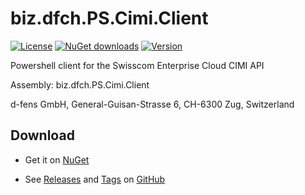 # biz.dfch.PS.Cimi.Client
[![License](https://img.shields.io/badge/license-Apache%20License%202.0-blue.svg)](https://github.com/dfensgmbh/biz.dfch.PS.Cimi.Client/blob/master/LICENSE)
[![NuGet downloads](https://img.shields.io/nuget/dt/biz.dfch.PS.Cimi.Client.svg)](https://www.nuget.org/packages/biz.dfch.PS.Cimi.Client/)
[![Version](https://img.shields.io/nuget/v/biz.dfch.PS.Cimi.Client.svg)](https://www.nuget.org/packages/biz.dfch.PS.Cimi.Client/)

Powershell client for the Swisscom Enterprise Cloud CIMI API

Assembly: biz.dfch.PS.Cimi.Client

d-fens GmbH, General-Guisan-Strasse 6, CH-6300 Zug, Switzerland

## Download

* Get it on [NuGet](https://www.nuget.org/packages/biz.dfch.PS.Cimi.Client/)

* See [Releases](https://github.com/dfensgmbh/biz.dfch.PS.Cimi.Client/releases) and [Tags](https://github.com/dfensgmbh/biz.dfch.PS.Cimi.Client/tags) on [GitHub](https://github.com/dfensgmbh/biz.dfch.PS.Cimi.Client)
